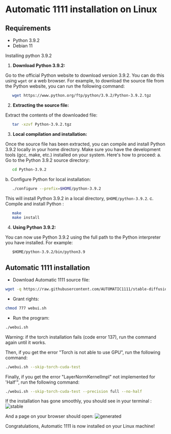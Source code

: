 # Automatic 1111 installation on Linux 
## Requirements
- Python 3.9.2
- Debian 11

Installing python 3.9.2 
1. **Download Python 3.9.2:**

Go to the official Python website to download version 3.9.2. You can do this using `wget` or a web browser. For example, to download the source file from the Python website, you can run the following command:
```bash 
   wget https://www.python.org/ftp/python/3.9.2/Python-3.9.2.tgz
```


2. **Extracting the source file:**

Extract the contents of the downloaded file:
```bash
   tar -xzvf Python-3.9.2.tgz
```

3. **Local compilation and installation:**

Once the source file has been extracted, you can compile and install Python 3.9.2 locally in your home directory. Make sure you have the development tools (gcc, make, etc.) installed on your system. Here's how to proceed: a. Go to the Python 3.9.2 source directory:
```bash
   cd Python-3.9.2
```

b. Configure Python for local installation:
```bash
   ./configure --prefix=$HOME/python-3.9.2
```

This will install Python 3.9.2 in a local directory, `$HOME/python-3.9.2`. c. Compile and install Python :
```bash
   make
   make install
```

4. **Using Python 3.9.2:**

You can now use Python 3.9.2 using the full path to the Python interpreter you have installed. For example:
```
   $HOME/python-3.9.2/bin/python3.9
```

## Automatic 1111 installation

- Download Automatic 1111 source file: 
```bash
wget -q https://raw.githubusercontent.com/AUTOMATIC1111/stable-diffusion-webui/master/webui.sh
```

- Grant rights: 
```bash
chmod 777 webui.sh
```

- Run the program: 
```bash
./webui.sh
```

Warning: if the torch installation fails (code error 137), run the command again until it works.

Then, if you get the error "Torch is not able to use GPU", run the following command: 

```bash
./webui.sh --skip-torch-cuda-test
```

Finally, if you get the error "LayerNormKernelImpl" not implemented for 'Half'", run the following command: 

```bash
./webui.sh --skip-torch-cuda-test --precision full --no-half
```

If the installation has gone smoothly, you should see in your terminal : 
![stable](https://i.ibb.co/b76q36X/stable.png)

And a page on your browser should open: 
![generated](https://i.ibb.co/x6M7fwb/generated.png)

Congratulations, Automatic 1111 is now installed on your Linux machine!